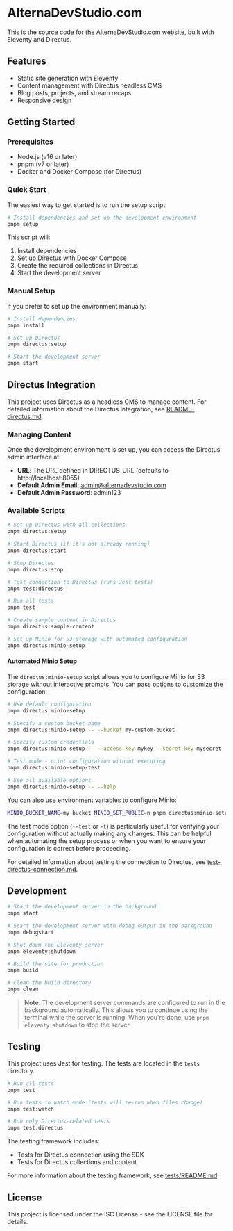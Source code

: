 # AlternaDevStudio.com

This is the source code for the AlternaDevStudio.com website, built with Eleventy and Directus.

## Features

- Static site generation with Eleventy
- Content management with Directus headless CMS
- Blog posts, projects, and stream recaps
- Responsive design

## Getting Started

### Prerequisites

- Node.js (v16 or later)
- pnpm (v7 or later)
- Docker and Docker Compose (for Directus)

### Quick Start

The easiest way to get started is to run the setup script:

```bash
# Install dependencies and set up the development environment
pnpm setup
```

This script will:
1. Install dependencies
2. Set up Directus with Docker Compose
3. Create the required collections in Directus
4. Start the development server

### Manual Setup

If you prefer to set up the environment manually:

```bash
# Install dependencies
pnpm install

# Set up Directus
pnpm directus:setup

# Start the development server
pnpm start
```

## Directus Integration

This project uses Directus as a headless CMS to manage content. For detailed information about the Directus integration, see [README-directus.md](README-directus.md).

### Managing Content

Once the development environment is set up, you can access the Directus admin interface at:

- **URL**: The URL defined in DIRECTUS_URL (defaults to http://localhost:8055)
- **Default Admin Email**: admin@alternadevstudio.com
- **Default Admin Password**: admin123

### Available Scripts

```bash
# Set up Directus with all collections
pnpm directus:setup

# Start Directus (if it's not already running)
pnpm directus:start

# Stop Directus
pnpm directus:stop

# Test connection to Directus (runs Jest tests)
pnpm test:directus

# Run all tests
pnpm test

# Create sample content in Directus
pnpm directus:sample-content

# Set up Minio for S3 storage with automated configuration
pnpm directus:minio-setup
```

#### Automated Minio Setup

The `directus:minio-setup` script allows you to configure Minio for S3 storage without interactive prompts. You can pass options to customize the configuration:

```bash
# Use default configuration
pnpm directus:minio-setup

# Specify a custom bucket name
pnpm directus:minio-setup -- --bucket my-custom-bucket

# Specify custom credentials
pnpm directus:minio-setup -- --access-key mykey --secret-key mysecret

# Test mode - print configuration without executing
pnpm directus:minio-setup-test

# See all available options
pnpm directus:minio-setup -- --help
```

You can also use environment variables to configure Minio:

```bash
MINIO_BUCKET_NAME=my-bucket MINIO_SET_PUBLIC=n pnpm directus:minio-setup
```

The test mode option (`--test` or `-t`) is particularly useful for verifying your configuration without actually making any changes. This can be helpful when automating the setup process or when you want to ensure your configuration is correct before proceeding.

For detailed information about testing the connection to Directus, see [test-directus-connection.md](test-directus-connection.md).

## Development

```bash
# Start the development server in the background
pnpm start

# Start the development server with debug output in the background
pnpm debugstart

# Shut down the Eleventy server
pnpm eleventy:shutdown

# Build the site for production
pnpm build

# Clean the build directory
pnpm clean
```

> **Note**: The development server commands are configured to run in the background automatically. This allows you to continue using the terminal while the server is running. When you're done, use `pnpm eleventy:shutdown` to stop the server.

## Testing

This project uses Jest for testing. The tests are located in the `tests` directory.

```bash
# Run all tests
pnpm test

# Run tests in watch mode (tests will re-run when files change)
pnpm test:watch

# Run only Directus-related tests
pnpm test:directus
```

The testing framework includes:

- Tests for Directus connection using the SDK
- Tests for Directus collections and content

For more information about the testing framework, see [tests/README.md](tests/README.md).

## License

This project is licensed under the ISC License - see the LICENSE file for details.
